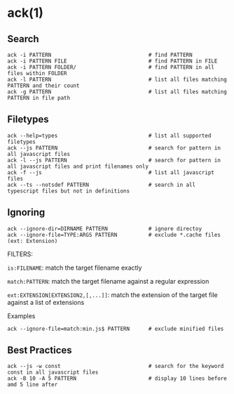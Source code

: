 
# ack(1)

## Search

    ack -i PATTERN                               # find PATTERN 
    ack -i PATTERN FILE                          # find PATTERN in FILE
    ack -i PATTERN FOLDER/                       # find PATTERN in all files within FOLDER
    ack -l PATTERN                               # list all files matching PATTERN and their count
    ack -g PATTERN                               # list all files matching PATTERN in file path

## Filetypes

    ack --help=types                             # list all supported filetypes
    ack --js PATTERN                             # search for pattern in all javascript files
    ack -l --js PATTERN                          # search for pattern in all javascript files and print filenames only
    ack -f --js                                  # list all javascript files
    ack --ts --notsdef PATTERN                   # search in all typescript files but not in definitions

## Ignoring

    ack --ignore-dir=DIRNAME PATTERN             # ignore directoy
    ack --ignore-file=TYPE:ARGS PATTERN          # exclude *.cache files (ext: Extension)

FILTERS:

`is:FILENAME`: match the target filename exactly

`match:PATTERN`: match the target filename against a regular expression

`ext:EXTENSION[EXTENSION2,[,...]]`: match the extension of the target file against a list of extensions

Examples

    ack --ignore-file=match:min.js$ PATTERN      # exclude minified files

## Best Practices

    ack --js -w const                            # search for the keyword const in all javascript files
    ack -B 10 -A 5 PATTERN                       # display 10 lines before amd 5 line after
